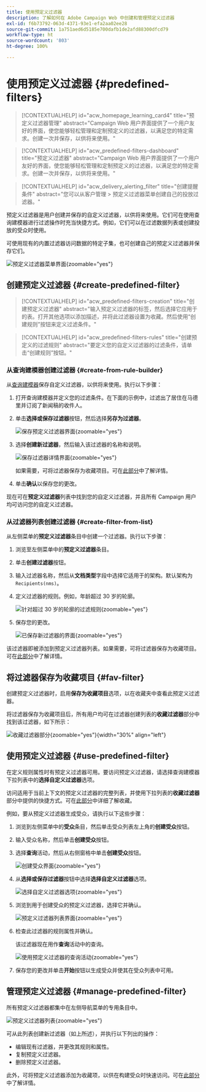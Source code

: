 ```yaml
---
title: 使用预定义过滤器
description: 了解如何在 Adobe Campaign Web 中创建和管理预定义过滤器
exl-id: f6b73792-063d-4371-93e1-efa2aa02ee28
source-git-commit: 1a751aed6d5185e700dafb1de2afd88300dfcd79
workflow-type: ht
source-wordcount: '803'
ht-degree: 100%

---
```


# 使用预定义过滤器 {#predefined-filters}

>[!CONTEXTUALHELP]
>id="acw_homepage_learning_card4"
>title="预定义过滤器管理"
>abstract="Campaign Web 用户界面提供了一个用户友好的界面，使您能够轻松管理和定制预定义的过滤器，以满足您的特定需求。创建一次并保存，以供将来使用。"

>[!CONTEXTUALHELP]
>id="acw_predefined-filters-dashboard"
>title="预定义过滤器"
>abstract="Campaign Web 用户界面提供了一个用户友好的界面，使您能够轻松管理和定制预定义的过滤器，以满足您的特定需求。创建一次并保存，以供将来使用。"

>[!CONTEXTUALHELP]
>id="acw_delivery_alerting_filter"
>title="创建提醒条件"
>abstract="您可以从客户管理 > 预定义过滤器菜单创建自己的投放过滤器。"

预定义过滤器是用户创建并保存的自定义过滤器，以供将来使用。它们可在使用查询建模器进行过滤操作时充当快捷方式。例如，它们可以在过滤数据列表或创建投放的受众时使用。

可使用现有的内置过滤器访问数据的特定子集，也可创建自己的预定义过滤器并保存它们。

![预定义过滤器菜单界面](assets/predefined-filters-menu.png){zoomable="yes"}

## 创建预定义过滤器 {#create-predefined-filter}

>[!CONTEXTUALHELP]
>id="acw_predefined-filters-creation"
>title="创建预定义过滤器"
>abstract="输入预定义过滤器的标签，然后选择它应用于的表。打开其他选项以添加描述，并将此过滤器设置为收藏。然后使用“创建规则”按钮来定义过滤条件。"

>[!CONTEXTUALHELP]
>id="acw_predefined-filters-rules"
>title="创建预定义的过滤规则"
>abstract="要定义您的自定义过滤器的过滤条件，请单击“创建规则”按钮。"

### 从查询建模器创建过滤器 {#create-from-rule-builder}

从[查询建模器](../query/query-modeler-overview.md)保存自定义过滤器，以供将来使用。执行以下步骤：

1. 打开查询建模器并定义您的过滤条件。在下面的示例中，过滤出了居住在马德里并订阅了新闻稿的收件人。
1. 单击&#x200B;**选择或保存过滤器**&#x200B;按钮，然后选择&#x200B;**另存为过滤器**。

   ![保存预定义过滤器界面](assets/predefined-filters-save.png){zoomable="yes"}

1. 选择&#x200B;**创建新过滤器**，然后输入该过滤器的名称和说明。

   ![保存过滤器详情界面](assets/predefined-filters-save-filter.png){zoomable="yes"}

   如果需要，可将过滤器保存为收藏项目。可在[此部分](#fav-filter)中了解详情。

1. 单击&#x200B;**确认**&#x200B;以保存您的更改。

现在可在&#x200B;**预定义过滤器**&#x200B;列表中找到您的自定义过滤器，并且所有 Campaign 用户均可访问您的自定义过滤器。

### 从过滤器列表创建过滤器 {#create-filter-from-list}

从左侧菜单的&#x200B;**预定义过滤器**&#x200B;条目中创建一个过滤器。执行以下步骤：

1. 浏览至左侧菜单中的&#x200B;**预定义过滤器**&#x200B;条目。
1. 单击&#x200B;**创建过滤器**&#x200B;按钮。
1. 输入过滤器名称，然后从&#x200B;**文档类型**&#x200B;字段中选择它适用于的架构。默认架构为 `Recipients(nms)`。

1. 定义过滤器的规则。例如，年龄超过 30 岁的轮廓。

   ![针对超过 30 岁的轮廓的过滤规则](assets/filter-30+.png){zoomable="yes"}

1. 保存您的更改。

   ![已保存新过滤器的界面](assets/new-filter.png){zoomable="yes"}

该过滤器即被添加到预定义过滤器列表。如果需要，可将过滤器保存为收藏项目。可在[此部分](#fav-filter)中了解详情。

## 将过滤器保存为收藏项目 {#fav-filter}

创建预定义过滤器时，启用&#x200B;**保存为收藏项目**&#x200B;选项，以在收藏夹中查看此预定义过滤器。

将过滤器保存为收藏项目后，所有用户均可在过滤器创建列表的&#x200B;**收藏过滤器**&#x200B;部分中找到该过滤器，如下所示：

![收藏过滤器部分](assets/predefined-filters-favorite.png){zoomable="yes"}{width="30%" align="left"}

## 使用预定义过滤器 {#use-predefined-filter}

在定义规则属性时有预定义过滤器可用。要访问预定义过滤器，请选择查询建模器下拉列表中的&#x200B;**选择自定义过滤器**&#x200B;选项。

访问适用于当前上下文的预定义过滤器的完整列表，并使用下拉列表的&#x200B;**收藏过滤器**&#x200B;部分中提供的快捷方式。可在[此部分](#fav-filter)中详细了解收藏。

例如，要从预定义过滤器生成受众，请执行以下这些步骤：

1. 浏览到左侧菜单中的&#x200B;**受众**&#x200B;条目，然后单击受众列表左上角的&#x200B;**创建受众**&#x200B;按钮。
1. 输入受众名称，然后单击&#x200B;**创建受众**&#x200B;按钮。
1. 选择&#x200B;**查询**&#x200B;活动，然后从右侧窗格中单击&#x200B;**创建受众**&#x200B;按钮。

   ![创建受众界面](assets/build-audience-from-filter.png){zoomable="yes"}

1. 从&#x200B;**选择或保存过滤器**&#x200B;按钮中选择&#x200B;**选择自定义过滤器**&#x200B;选项。

   ![选择自定义过滤器选项](assets/build-audience-select-custom-filter.png){zoomable="yes"}

1. 浏览到用于创建受众的预定义过滤器，选择它并确认。

   ![预定义过滤器列表界面](assets/build-audience-filter-list.png){zoomable="yes"}

1. 检查此过滤器的规则属性并确认。

   该过滤器现在用作&#x200B;**查询**&#x200B;活动中的查询。

   ![使用预定义过滤器的查询活动](assets/build-audience-confirm.png){zoomable="yes"}

1. 保存您的更改并单击&#x200B;**开始**&#x200B;按钮以生成受众并使其在受众列表中可用。

## 管理预定义过滤器 {#manage-predefined-filter}

所有预定义过滤器都集中在左侧导航菜单的专用条目中。

![预定义过滤器列表](assets/list-of-filters.png){zoomable="yes"}

可从此列表创建新过滤器（如上所述），并执行以下列出的操作：

* 编辑现有过滤器，并更改其规则和属性。
* 复制预定义过滤器。
* 删除预定义过滤器。

此外，可将预定义过滤器添加为收藏项，以供在构建受众时快速访问。可在[此部分](#fav-filter)中了解详情。

<!--
## Built-in predefined filters {#ootb-predefined-filter}

Campaign comes with a set of predefined filters, built from the client console. These filters can be used to define your audiences, and rules. They must not be modified.
-->